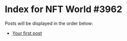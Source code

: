 # Index for NFT World #3962
Posts will be displayed in the order below:

- [Your first post](./001-first.md)

